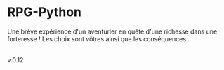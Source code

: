 # RPG-Python

Une brève expérience d'un aventurier en quête d'une richesse dans une forteresse !
Les choix sont vôtres ainsi que les conséquences..




</br>
v.0.12
